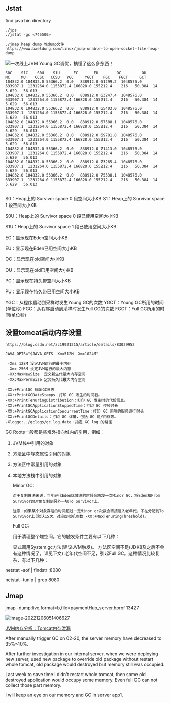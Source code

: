 ## Jstat 

 find java bin directory

~~~shell
./jps
./jstat -gc <745500> 

./jmap heap dump 堆dump文件
https://www.baeldung.com/linux/jmap-unable-to-open-socket-file-heap-dump
~~~



![一次线上JVM Young GC调优，搞懂了这么多东西！](https://static001.geekbang.org/infoq/42/429931485f037254d7d0eca999661bee.png)

```
S0C    S1C    S0U    S1U      EC       EU        OC         OU       MC     MU    CCSC   CCSU   YGC     YGCT    FGC    FGCT     GCT   
104832.0 104832.0 55366.2  0.0   838912.0 61299.2  1048576.0   633907.1  1231264.0 1155872.4 166828.0 155212.4    216   50.384  14      5.629   56.013
104832.0 104832.0 55366.2  0.0   838912.0 63247.4  1048576.0   633907.1  1231264.0 1155872.4 166828.0 155212.4    216   50.384  14      5.629   56.013
104832.0 104832.0 55366.2  0.0   838912.0 65403.0  1048576.0   633907.1  1231264.0 1155872.4 166828.0 155212.4    216   50.384  14      5.629   56.013
104832.0 104832.0 55366.2  0.0   838912.0 67588.1  1048576.0   633907.1  1231264.0 1155872.4 166828.0 155212.4    216   50.384  14      5.629   56.013
104832.0 104832.0 55366.2  0.0   838912.0 69781.8  1048576.0   633907.1  1231264.0 1155872.4 166828.0 155212.4    216   50.384  14      5.629   56.013
104832.0 104832.0 55366.2  0.0   838912.0 71413.0  1048576.0   633907.1  1231264.0 1155872.4 166828.0 155212.4    216   50.384  14      5.629   56.013
104832.0 104832.0 55366.2  0.0   838912.0 73265.4  1048576.0   633907.1  1231264.0 1155872.4 166828.0 155212.4    216   50.384  14      5.629   56.013
104832.0 104832.0 55366.2  0.0   838912.0 75538.1  1048576.0   633907.1  1231264.0 1155872.4 166828.0 155212.4    216   50.384  14      5.629   56.013


```

S0：Heap上的 Survivor space 0 段空间大小KB
S1：Heap上的 Survivor space 1 段空间大小KB

S0U：Heap上的 Survivor space 0 段已使用空间大小KB

S1U：Heap上的 Survivor space 1 段已使用空间大小KB

EC：显示现在Eden空间大小KB

EU：显示现在Eden已用空间大小KB

OC：显示现在old空间大小KB

OU：显示现在old已用空间大小KB

PC：显示现在持久带空间大小KB

PU：显示现在持久带已用空间大小KB

YGC：从程序启动到采样时发生Young GC的次数
YGCT：Young GC所用的时间(单位秒)
FGC：从程序启动到采样时发生Full GC的次数
FGCT：Full GC所用的时间(单位秒)



## 设置tomcat启动内存设置

```
https://blog.csdn.net/zc19921215/article/details/83029952

JAVA_OPTS="$JAVA_OPTS -Xmx512M -Xmx1024M"
 
 -Xms 128M 设定JVM运行的最小内存
 -Xmx 256M 设定JVM运行的最大内存
 -XX:MaxNewSize  定义新生代最大内存空间
 -XX:MaxPermSize 定义持久代最大内存空间
 
-XX:+PrintGC 输出GC日志 
-XX:+PrintGCDateStamps：打印 GC 发生的时间戳。
-XX:+PrintTenuringDistribution：打印 GC 发生时的代龄信息。
-XX:+PrintGCApplicationStoppedTime：打印 GC 停顿时长
-XX:+PrintGCApplicationConcurrentTime：打印 GC 间隔的服务运行时长
-XX:+PrintGCDetails：打印 GC 详情，包括 GC 前/内存等。
-Xloggc:../gclogs/gc.log.date：指定 GC log 的路径
```

GC Roots一般都是些堆外指向堆内的引用，例如：

1. JVM栈中引用的对象

2. 方法区中静态属性引用的对象

3. 方法区中常量引用的对象

4. 本地方法栈中引用的对象 

   Minor GC:

       对于复制算法来说，当年轻代Eden区域满的时候会触发一次Minor GC，将Eden和From Survivor的对象复制到另外一块To Survivor上。
       
       注意：如果某个对象存活的时间超过一定Minor gc次数会直接进入老年代，不在分配到To Survivor上(默认15次，对应虚拟机参数 -XX:+MaxTenuringThreshold)。

    
   
   
   
   


   Full GC:

   用于清理整个堆空间。它的触发条件主要有以下几种：

   显式调用System.gc方法(建议JVM触发)。
   方法区空间不足(JDK8及之后不会有这种情况了，详见下文)
   老年代空间不足，引起Full GC。这种情况比较复杂，有以下几种：



netstat -aof | findstr :8080

netstat -tunlp | grep 8080

## Jmap

jmap -dump:live,format=b,file=paymentHub_server.hprof   13427



![image-20221206051406627](C:\Users\donald\AppData\Roaming\Typora\typora-user-images\image-20221206051406627.png)

[JVM内存分析：Tomcat内存泄漏](https://flytreeleft.org/the-jvm-dump-analyse-for-tomcat-memory-leak/#%E6%A1%88%E4%BE%8B%E5%88%86%E6%9E%90)

   After manually trigger GC on 02-20, the server memory have decreased to 35%-40%. 

  After further investigation in our internal server, when we were deploying new server, used new package to override old package without restart whole tomcat, old package would destroyed      but memory still was occupied. 

  Last week to save time I didn't restart whole tomcat, then some old destroyed application would occupy some memory. Even full GC can not collect those part memory.

  I will keep an eye on our memory and GC in server app1.
